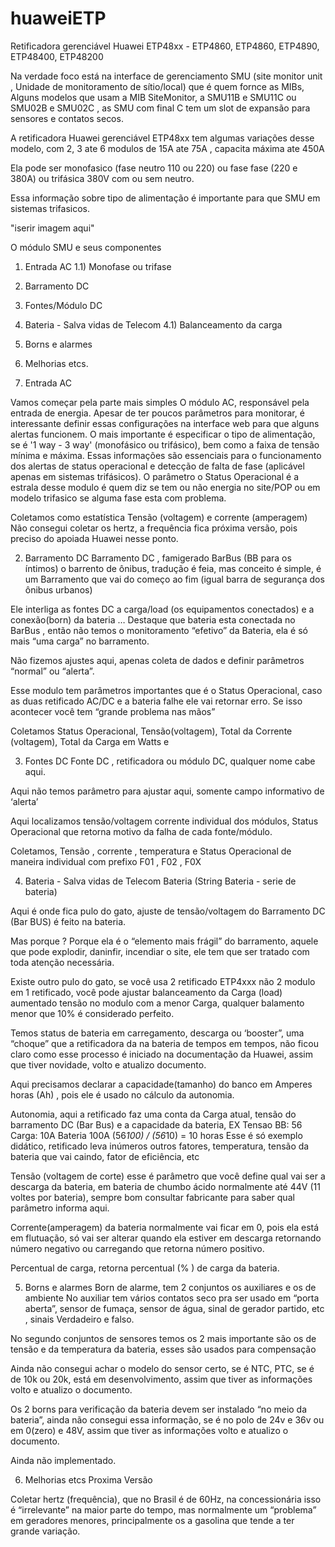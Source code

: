 # huaweiETP
Retificadora gerenciável Huawei ETP48xx  - ETP4860, ETP4860, ETP4890, ETP48400, ETP48200

Na verdade foco está na interface de gerenciamento SMU (site monitor unit , Unidade de monitoramento de sítio/local) que é quem fornce as MIBs, 
Alguns modelos que usam a MIB SiteMonitor, a SMU11B e SMU11C ou SMU02B e SMU02C , as SMU com final C tem um slot de expansão para sensores e contatos secos. 

A retificadora Huawei gerenciável ETP48xx tem algumas variações desse modelo, com 2, 3 ate 6 modulos de 15A ate 75A , capacita máxima ate 450A

Ela pode ser monofasico (fase neutro 110 ou 220) ou fase fase (220 e 380A) ou trifásica 380V com ou sem neutro.

Essa informação sobre tipo de alimentação é importante para que SMU em sistemas trifasicos.

"iserir imagem aqui"

O módulo SMU e seus componentes

1) Entrada AC
1.1) Monofase ou  trifase
2) Barramento DC
3) Fontes/Módulo DC
4) Bateria - Salva vidas de Telecom
4.1) Balanceamento da carga 
5) Borns e alarmes
6) Melhorias etcs.

1) Entrada AC

Vamos começar pela parte mais simples
O módulo AC, responsável pela entrada de energia. 
Apesar de ter poucos parâmetros para monitorar, é interessante definir essas configurações na interface web para que alguns alertas funcionem.
O mais  importante é especificar o tipo de alimentação, se é '1 way - 3 way' (monofásico ou trifásico), bem como a faixa de tensão mínima e máxima.
Essas informações são essenciais para o funcionamento dos alertas de status operacional e detecção de falta de fase (aplicável apenas em sistemas trifásicos).
O parâmetro o Status Operacional é a estrala desse modulo é quem diz se tem ou não energia no site/POP ou em modelo trifasico se alguma fase esta com problema.

Coletamos  como estatística Tensão (voltagem) e corrente (amperagem)
Não consegui coletar os hertz, a frequência fica próxima versão, pois preciso do apoiada Huawei nesse ponto.

2) Barramento DC
Barramento DC , famigerado BarBus (BB para os íntimos) o barrento de ônibus, tradução é feia, mas conceito é simple, é um Barramento que vai do começo ao fim (igual barra de segurança dos ônibus urbanos)


Ele interliga as fontes DC a carga/load (os equipamentos conectados) e a conexão(born) da bateria … 
Destaque que bateria esta conectada no BarBus , então não temos o monitoramento “efetivo” da Bateria, ela é só mais “uma carga” no barramento.

Não fizemos ajustes aqui, apenas coleta de dados e definir parâmetros “normal” ou “alerta”.

Esse modulo tem parâmetros importantes que é o Status Operacional, caso as duas retificado AC/DC e a bateria falhe ele vai retornar erro. Se isso acontecer você tem “grande problema nas mãos”

Coletamos Status Operacional, Tensão(voltagem), Total da Corrente (voltagem), Total da Carga em Watts e 

3) Fontes DC
Fonte DC , retificadora ou módulo DC, qualquer nome cabe aqui.

Aqui não temos parâmetro para ajustar aqui, somente campo informativo de ‘alerta’ 

Aqui localizamos tensão/voltagem corrente individual dos módulos, Status Operacional que retorna motivo da falha de cada fonte/módulo.


Coletamos, Tensão , corrente , temperatura e Status Operacional de maneira individual com prefixo F01 , F02 , F0X


4) Bateria - Salva vidas de Telecom
Bateria (String Bateria - serie de bateria)

Aqui é onde fica pulo do gato, ajuste de tensão/voltagem do Barramento DC (Bar BUS)  é feito na bateria.

Mas porque ? Porque ela é o “elemento mais frágil” do barramento, aquele que pode explodir, daninfir, incendiar o site, ele tem que ser tratado com toda atenção necessária.

Existe outro pulo do gato, se você usa 2 retificado ETP4xxx não 2 modulo em 1 retificado, você pode ajustar balanceamento da Carga (load) aumentado tensão no modulo com a menor Carga, qualquer balamento menor que 10% é considerado perfeito.

Temos status de bateria em carregamento, descarga ou ‘booster”, uma “choque” que a retificadora da na bateria de tempos em tempos, não ficou claro como esse processo é iniciado na documentação da Huawei, assim que tiver novidade, volto e atualizo documento.

Aqui precisamos declarar a capacidade(tamanho) do banco em Amperes horas (Ah) , pois ele é usado no cálculo da autonomia.

Autonomia, aqui a retificado faz uma conta da Carga atual, tensão do barramento DC (Bar Bus) e a capacidade da bateria, EX 
Tensao BB: 56
Carga: 10A
Bateria 100A
(56*100) / (56*10)  = 10 horas 
Esse é só exemplo didático, retificado leva inúmeros outros fatores, temperatura, tensão da bateria que vai caindo, fator de eficiência, etc

Tensão (voltagem de corte) esse é parâmetro que você define qual vai ser a descarga da bateria, em bateria de chumbo ácido normalmente até 44V (11 voltes por bateria), sempre bom consultar fabricante para saber qual parâmetro informa aqui.

Corrente(amperagem) da bateria normalmente vai ficar em 0, pois ela está em flutuação, só vai ser alterar quando ela estiver em descarga retornando número  negativo ou carregando que retorna número positivo.

Percentual de carga, retorna percentual (% ) de carga da bateria.


5) Borns e alarmes
Born de alarme, tem 2 conjuntos os auxiliares e os de ambiente
No auxiliar tem vários contatos seco pra ser usado em “porta aberta”, sensor de fumaça, sensor de água, sinal de gerador partido, etc , sinais Verdadeiro e falso.

No segundo conjuntos de sensores temos os 2 mais importante são os de tensão e da temperatura da bateria, esses são usados para compensação

Ainda não consegui achar o modelo do sensor certo,  se é NTC, PTC, se é de 10k ou 20k, está em desenvolvimento, assim que tiver as informações volto e atualizo o documento.

Os 2 borns para verificação da bateria devem ser instalado “no meio da bateria”, ainda não consegui essa informação, se é no polo de 24v e 36v ou em 0(zero) e 48V, assim que tiver as informações volto e atualizo o documento.

Ainda não implementado.

6) Melhorias etcs
Proxima Versão

Coletar hertz (frequência), que no Brasil é de 60Hz, na concessionária isso é “irrelevante”  na maior parte do tempo, mas normalmente um “problema” em geradores menores, principalmente os a gasolina que tende a ter grande variação.
